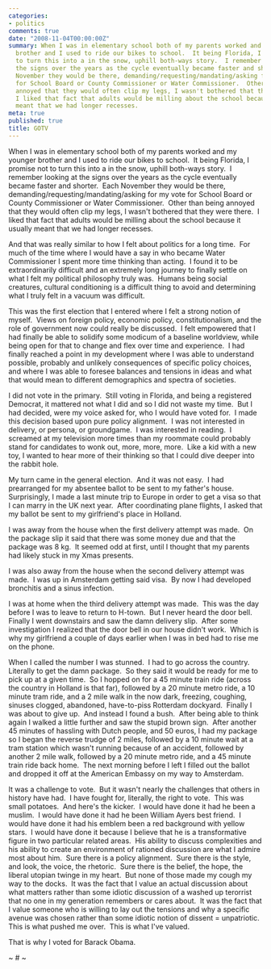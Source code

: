 ```yaml
---
categories:
- politics
comments: true
date: "2008-11-04T00:00:00Z"
summary: When I was in elementary school both of my parents worked and my younger
  brother and I used to ride our bikes to school.  It being Florida, I promise not
  to turn this into a in the snow, uphill both-ways story.  I remember looking at
  the signs over the years as the cycle eventually became faster and shorter.  Each
  November they would be there, demanding/requesting/mandating/asking for my vote
  for School Board or County Commissioner or Water Commissioner.  Other than being
  annoyed that they would often clip my legs, I wasn't bothered that they were there. 
  I liked that fact that adults would be milling about the school because it usually
  meant that we had longer recesses. 
meta: true
published: true
title: GOTV
---
```


When I was in elementary school both of my parents worked and my younger brother and I used to ride our bikes to school.  It being Florida, I promise not to turn this into a in the snow, uphill both-ways story.  I remember looking at the signs over the years as the cycle eventually became faster and shorter.  Each November they would be there, demanding/requesting/mandating/asking for my vote for School Board or County Commissioner or Water Commissioner.  Other than being annoyed that they would often clip my legs, I wasn't bothered that they were there.  I liked that fact that adults would be milling about the school because it usually meant that we had longer recesses.  

And that was really similar to how I felt about politics for a long time.  For much of the time where I would have a say in who became Water Commissioner I spent more time thinking than acting.  I found it to be extraordinarily difficult and an extremely long journey to finally settle on what I felt my political philosophy truly was.  Humans being social creatures, cultural conditioning is a difficult thing to avoid and determining what I truly felt in a vacuum was difficult.  

This was the first election that I entered where I felt a strong notion of myself.  Views on foreign policy, economic policy, constitutionalism, and the role of government now could really be discussed.  I felt empowered that I had finally be able to solidify some modicum of a baseline worldview, while being open for that to change and flex over time and experience.  I had finally reached a point in my development where I was able to understand possible, probably and unlikely consequences of specific policy choices, and where I was able to foresee balances and tensions in ideas and what that would mean to different demographics and spectra of societies.

I did not vote in the primary.  Still voting in Florida, and being a registered Democrat, it mattered not what I did and so I did not waste my time.  But I had decided, were my voice asked for, who I would have voted for.  I made this decision based upon pure policy alignment.  I was not interested in delivery, or persona, or groundgame.  I was interested in reading.  I screamed at my television more times than my roommate could probably stand for candidates to wonk out, more, more, more.  Like a kid with a new toy, I wanted to hear more of their thinking so that I could dive deeper into the rabbit hole.  

My turn came in the general election.  And it was not easy.  I had prearranged for my absentee ballot to be sent to my father's house.  Surprisingly, I made a last minute trip to Europe in order to get a visa so that I can marry in the UK next year.  After coordinating plane flights, I asked that my ballot be sent to my girlfriend's place in Holland.  

I was away from the house when the first delivery attempt was made.  On the package slip it said that there was some money due and that the package was 8 kg.  It seemed odd at first, until I thought that my parents had likely stuck in my Xmas presents.  

I was also away from the house when the second delivery attempt was made.  I was up in Amsterdam getting said visa.  By now I had developed bronchitis and a sinus infection.

I was at home when the third delivery attempt was made.  This was the day before I was to leave to return to H-town.  But I never heard the door bell.  Finally I went downstairs and saw the damn delivery slip.  After some investigation I realized that the door bell in our house didn't work.  Which is why my girlfriend a couple of days earlier when I was in bed had to rise me on the phone.  

When I called the number I was stunned.  I had to go across the country.  Literally to get the damn package.  So they said it would be ready for me to pick up at a given time.  So I hopped on for a 45 minute train ride (across the country in Holland is that far), followed by a 20 minute metro ride, a 10 minute tram ride, and a 2 mile walk in the now dark, freezing, coughing, sinuses clogged, abandoned, have-to-piss Rotterdam dockyard.  Finally I was about to give up.  And instead I found a bush.  After being able to think again I walked a little further and saw the stupid brown sign.  After another 45 minutes of hassling with Dutch people, and 50 euros, I had my package so I began the reverse trudge of 2 miles, followed by a 10 minute wait at a tram station which wasn't running because of an accident, followed by another 2 mile walk, followed by a 20 minute metro ride, and a 45 minute train ride back home.  The next morning before I left I filled out the ballot and dropped it off at the American Embassy on my way to Amsterdam.

It was a challenge to vote.  But it wasn't nearly the challenges that others in history have had.  I have fought for, literally, the right to vote.  This was small potatoes.  And here's the kicker.  I would have done it had he been a muslim.  I would have done it had he been William Ayers best friend.  I would have done it had his emblem been a red background with yellow stars.  I would have done it because I believe that he is a transformative figure in two particular related areas.  His ability to discuss complexities and his ability to create an environment of rationed discussion are what I admire most about him.  Sure there is a policy alignment.  Sure there is the style, and look, the voice, the rhetoric.  Sure there is the belief, the hope, the liberal utopian twinge in my heart.  But none of those made my cough my way to the docks.  It was the fact that I value an actual discussion about what matters rather than some idiotic discussion of a washed up terorrist that no one in my generation remembers or cares about.  It was the fact that I value someone who is willing to lay out the tensions and why a specific avenue was chosen rather than some idiotic notion of dissent = unpatriotic.  This is what pushed me over.  This is what I've valued.

That is why I voted for Barack Obama.

~ # ~